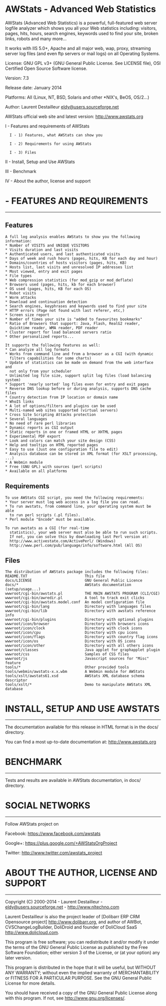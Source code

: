 
# AWStats - Advanced Web Statistics


AWStats (Advanced Web Statistics) is a powerful, full-featured web server
logfile analyzer which shows you all your Web statistics including: visitors,
pages, hits, hours, search engines, keywords used to find your site, broken
links, robots and many more...

It works with IIS 5.0+, Apache and all major web, wap, proxy, streaming
server log files (and even ftp servers or mail logs) on all Operating Systems.

License: GNU GPL v3+ (GNU General Public License. See LICENSE file),
         OSI Certified Open Source Software license.

Version: 7.3

Release date: January 2014

Platforms: All (Linux, NT, BSD, Solaris and other *NIX's, BeOS, OS/2...)

Author: Laurent Destailleur <eldy@users.sourceforge.net>

AWStats official web site and latest version: http://www.awstats.org

I   - Features and requirements of AWStats

	  I - 1) Features, what AWStats can show you

	  I - 2) Requirements for using AWStats

	  I - 3) Files

II  - Install, Setup and Use AWStats

III - Benchmark

IV  - About the author, license and support



# - FEATURES AND REQUIREMENTS
------------------------------------

## Features

	A full log analysis enables AWStats to show you the following information:
	* Number of VISITS and UNIQUE VISITORS
	* Visits duration and last visits
	* Authenticated users, and last authenticated visits
	* Days of week and rush hours (pages, hits, KB for each day and hour)
	* Domains/countries of hosts visitors (pages, hits, KB)
	* Hosts list, last visits and unresolved IP addresses list
	* Most viewed, entry and exit pages
	* File types
	* Web compression statistics (for mod_gzip or mod_deflate)
	* Browsers used (pages, hits, kb for each browser)
	* OS used (pages, hits, KB for each OS)
	* Robot visits
	* Worm attacks
	* Download and continuation detection
	* Search engines, keyphrases and keywords used to find your site
	* HTTP errors (Page not found with last referer, etc,)
	* Screen size report
	* Number of times your site is "added to favourites bookmarks"
	* Ratio of Browsers that support: Java, Flash, RealG2 reader,
	  Quicktime reader, WMA reader, PDF reader
	* Cluster report for load balanced servers ratio
	* Other personalized reports...

	It supports the following features as well:
	* Can analyze all log formats
	* Works from command line and from a browser as a CGI (with dynamic
	  filters capabilities for some charts)
	* Update of statistics can be made on demand from the web interface and
	  not only from your scheduler
	* Unlimited log file size, support split log files (load balancing system)
	* Support 'nearly sorted' log files even for entry and exit pages
	* Reverse DNS lookup before or during analysis, supports DNS cache files
	* Country detection from IP location or domain name
	* WhoIS links
	* A lot of options/filters and plugins can be used
	* Multi-named web sites supported (virtual servers)
	* Cross Site Scripting Attacks protection
	* Several languages
	* No need of rare perl libraries
	* Dynamic reports as CGI output
	* Static reports in one or framed HTML or XHTML pages
	* Experimental PDF export
	* Look and colors can match your site design (CSS)
	* Help and tooltips on HTML reported pages
	* Easy to use (Just one configuration file to edit)
	* Analysis database can be stored in XML format (for XSLT processing, ...)
	* A Webmin module
	* Free (GNU GPL) with sources (perl scripts)
	* Available on all platforms


## Requirements

	To use AWStats CGI script, you need the following requirements:
	* Your server must log web access in a log file you can read.
	* To run awstats, from command line, your operating system must be able
	  to run perl scripts (.pl files).
	* Perl module "Encode" must be available.
	  
	To run awstats as a CGI (for real-time
	  statistics), your web server must also be able to run such scripts.
	  If not, you can solve this by downloading last Perl version at:
	  http://www.activestate.com/ActivePerl/ (Windows)
	  http://www.perl.com/pub/language/info/software.html (All OS)


## Files

	The distribution of AWStats package includes the following files:
	README.TXT                          This file
	docs/LICENSE                        GNU General Public Licence
	docs/*                              AWStats documentation (setup/usage...)
	wwwroot/cgi-bin/awstats.pl          THE MAIN AWSTATS PROGRAM (CLI/CGI)
	wwwroot/cgi-bin/awredir.pl          A tool to track exit clicks
	wwwroot/cgi-bin/awstats.model.conf  An model configuration file
	wwwroot/cgi-bin/lang                Directory with languages files
	wwwroot/cgi-bin/lib                 Directory with awstats reference info
	wwwroot/cgi-bin/plugins             Directory with optional plugins
	wwwroot/icon/browser                Directory with browsers icons
	wwwroot/icon/clock                  Directory with clock icons
	wwwroot/icon/cpu                    Directory with cpu icons
	wwwroot/icon/flags                  Directory with country flag icons
	wwwroot/icon/os                     Directory with OS icons
	wwwroot/icon/other                  Directory with all others icons
	wwwroot/classes                     Java applet for graphapplet plugin
	wwwroot/css                         Samples of CSS files
	wwwroot/js                          Javascript sources for "Misc" feature
	tools/*                             Other provided tools
	tools/webmin/awstats-x.x.wbm        A Webmin module for AWStats
	tools/xslt/awstats61.xsd            AWStats XML database schema descriptor
	tools/xslt/*                        Demo to manipulate AWStats XML database



# INSTALL, SETUP AND USE AWSTATS
-----------------------------------

The documentation available for this release in HTML format is
in the docs/ directory.

You can find a most up-to-date documentation at:
<http://www.awstats.org>



# BENCHMARK
-----------------------------------

Tests and results are available in AWStats documentation, in docs/ directory.


# SOCIAL NETWORKS
-----------------------------------

Follow AWStats project on

Facebook: <https://www.facebook.com/awstats>

Google+: <https://plus.google.com/+AWStatsOrgProject>

Twitter: <http://www.twitter.com/awstats_project>


# ABOUT THE AUTHOR, LICENSE AND SUPPORT
---------------------------------------
Copyright (C) 2000-2014 - Laurent Destailleur - eldy@users.sourceforge.net - <http://www.nltechno.com>

Laurent Destailleur is also the project leader of [Dolibarr ERP CRM Opensource project] <http://www.dolibarr.org>,
and author of AWBot, CVSChangeLogBuilder, DoliDroid and founder of DoliCloud SaaS <http://www.dolicloud.com>.

This program is free software; you can redistribute it and/or modify
it under the terms of the GNU General Public License as published by
the Free Software Foundation; either version 3 of the License, or
(at your option) any later version.

This program is distributed in the hope that it will be useful,
but WITHOUT ANY WARRANTY; without even the implied warranty of
MERCHANTABILITY or FITNESS FOR A PARTICULAR PURPOSE.  See the
GNU General Public License for more details.

You should have received a copy of the GNU General Public License
along with this program. If not, see <http://www.gnu.org/licenses/>.
